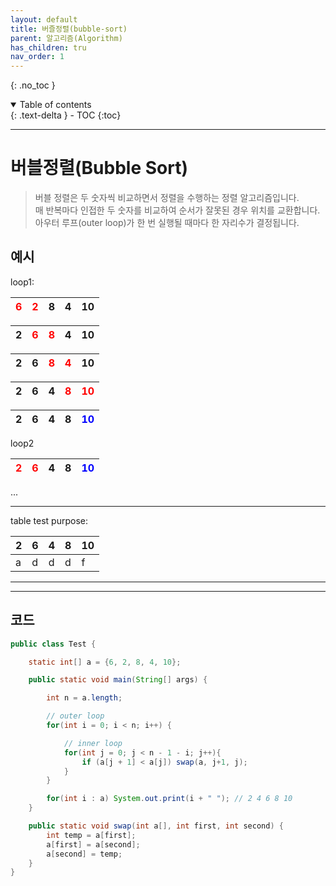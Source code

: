 ```yaml
---
layout: default
title: 버즐정렬(bubble-sort)
parent: 알고리즘(Algorithm)
has_children: tru
nav_order: 1
---
```

{: .no_toc }
<details open markdown="block">
  <summary>
    Table of contents
  </summary>
  {: .text-delta }
- TOC
{:toc}
</details>

---

# 버블정렬(Bubble Sort)

> 버블 정렬은 두 숫자씩 비교하면서 정렬을 수행하는 정렬 알고리즘입니다.  
매 반복마다 인접한 두 숫자를 비교하여 순서가 잘못된 경우 위치를 교환합니다.  
아우터 루프(outer loop)가 한 번 실행될 때마다 한 자리수가 결정됩니다.

## 예시
loop1:

| <span style="color:red"> 6 </span> | <span style="color:red"> 2 </span>  | 8 | 4 | 10 |  
|:-----------------------------------|:------------------------------------|:--|:--|:---|

| 2 | <span style="color:red"> 6 </span>  | <span style="color:red"> 8 </span> | 4 | 10 |  
|:--|:------------------------------------|:-----------------------------------|:--|:---|

| 2 | 6 | <span style="color:red"> 8 </span> | <span style="color:red"> 4 </span> | 10 |  
|:--|:--|:-----------------------------------|:-----------------------------------|:---|

| 2 | 6 | 4 | <span style="color:red"> 8 </span> | <span style="color:red"> 10 </span> |  
|:--|:--|:--|:-----------------------------------|:------------------------------------|

| 2 | 6 | 4 | 8  | <span style="color:blue"> 10 </span> |  
|:--|:--|:--|:---|:-------------------------------------|

loop2

| <span style="color:red"> 2 </span> | <span style="color:red"> 6 </span> | 4 | 8  | <span style="color:blue"> 10 </span> |  
|:-----------------------------------|:-----------------------------------|:--|:---|:-------------------------------------|

...

---
table test purpose:

| 2 | 6 | 4 | 8  | 10 |
|:--|:--|:--|:---|:---|
| a | d | d | d  | f  |

---

---

## 코드
```java
public class Test {

    static int[] a = {6, 2, 8, 4, 10};

    public static void main(String[] args) {

        int n = a.length;

        // outer loop
        for(int i = 0; i < n; i++) {

            // inner loop
            for(int j = 0; j < n - 1 - i; j++){
                if (a[j + 1] < a[j]) swap(a, j+1, j);
            }
        }

        for(int i : a) System.out.print(i + " "); // 2 4 6 8 10
    }

    public static void swap(int a[], int first, int second) {
        int temp = a[first];
        a[first] = a[second];
        a[second] = temp;
    }
}

```
